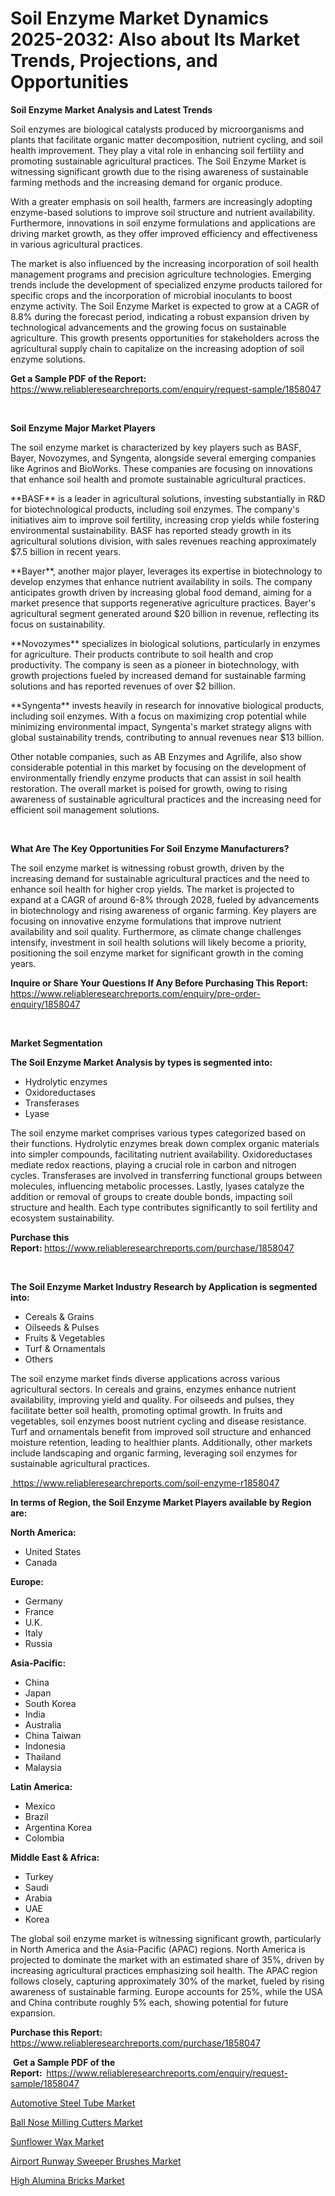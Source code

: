 <p><h1>Soil Enzyme Market Dynamics 2025-2032: Also about Its Market Trends, Projections, and Opportunities</h1></p><p><strong>Soil Enzyme Market Analysis and Latest Trends</strong></p>
<p><p>Soil enzymes are biological catalysts produced by microorganisms and plants that facilitate organic matter decomposition, nutrient cycling, and soil health improvement. They play a vital role in enhancing soil fertility and promoting sustainable agricultural practices. The Soil Enzyme Market is witnessing significant growth due to the rising awareness of sustainable farming methods and the increasing demand for organic produce. </p><p>With a greater emphasis on soil health, farmers are increasingly adopting enzyme-based solutions to improve soil structure and nutrient availability. Furthermore, innovations in soil enzyme formulations and applications are driving market growth, as they offer improved efficiency and effectiveness in various agricultural practices. </p><p>The market is also influenced by the increasing incorporation of soil health management programs and precision agriculture technologies. Emerging trends include the development of specialized enzyme products tailored for specific crops and the incorporation of microbial inoculants to boost enzyme activity. The Soil Enzyme Market is expected to grow at a CAGR of 8.8% during the forecast period, indicating a robust expansion driven by technological advancements and the growing focus on sustainable agriculture. This growth presents opportunities for stakeholders across the agricultural supply chain to capitalize on the increasing adoption of soil enzyme solutions.</p></p>
<p><strong>Get a Sample PDF of the Report:&nbsp;</strong> <a href="https://www.reliableresearchreports.com/enquiry/request-sample/1858047?utm_campaign=32&utm_medium=2&utm_source=Github&utm_content=ia&utm_term=30012025&utm_id=soil-enzyme">https://www.reliableresearchreports.com/enquiry/request-sample/1858047</a></p>
<p>&nbsp;</p>
<p><strong>Soil Enzyme Major Market Players</strong></p>
<p><p>The soil enzyme market is characterized by key players such as BASF, Bayer, Novozymes, and Syngenta, alongside several emerging companies like Agrinos and BioWorks. These companies are focusing on innovations that enhance soil health and promote sustainable agricultural practices.</p><p>**BASF** is a leader in agricultural solutions, investing substantially in R&D for biotechnological products, including soil enzymes. The company's initiatives aim to improve soil fertility, increasing crop yields while fostering environmental sustainability. BASF has reported steady growth in its agricultural solutions division, with sales revenues reaching approximately $7.5 billion in recent years.</p><p>**Bayer**, another major player, leverages its expertise in biotechnology to develop enzymes that enhance nutrient availability in soils. The company anticipates growth driven by increasing global food demand, aiming for a market presence that supports regenerative agriculture practices. Bayer's agricultural segment generated around $20 billion in revenue, reflecting its focus on sustainability.</p><p>**Novozymes** specializes in biological solutions, particularly in enzymes for agriculture. Their products contribute to soil health and crop productivity. The company is seen as a pioneer in biotechnology, with growth projections fueled by increased demand for sustainable farming solutions and has reported revenues of over $2 billion.</p><p>**Syngenta** invests heavily in research for innovative biological products, including soil enzymes. With a focus on maximizing crop potential while minimizing environmental impact, Syngenta's market strategy aligns with global sustainability trends, contributing to annual revenues near $13 billion.</p><p>Other notable companies, such as AB Enzymes and Agrilife, also show considerable potential in this market by focusing on the development of environmentally friendly enzyme products that can assist in soil health restoration. The overall market is poised for growth, owing to rising awareness of sustainable agricultural practices and the increasing need for efficient soil management solutions.</p></p>
<p>&nbsp;</p>
<p><strong>What Are The Key Opportunities For Soil Enzyme Manufacturers?</strong></p>
<p><p>The soil enzyme market is witnessing robust growth, driven by the increasing demand for sustainable agricultural practices and the need to enhance soil health for higher crop yields. The market is projected to expand at a CAGR of around 6-8% through 2028, fueled by advancements in biotechnology and rising awareness of organic farming. Key players are focusing on innovative enzyme formulations that improve nutrient availability and soil quality. Furthermore, as climate change challenges intensify, investment in soil health solutions will likely become a priority, positioning the soil enzyme market for significant growth in the coming years.</p></p>
<p><strong>Inquire or Share Your Questions If Any Before Purchasing This Report:</strong> <a href="https://www.reliableresearchreports.com/enquiry/pre-order-enquiry/1858047?utm_campaign=32&utm_medium=2&utm_source=Github&utm_content=ia&utm_term=30012025&utm_id=soil-enzyme">https://www.reliableresearchreports.com/enquiry/pre-order-enquiry/1858047</a></p>
<p>&nbsp;</p>
<p><strong>Market Segmentation</strong></p>
<p><strong>The Soil Enzyme Market Analysis by types is segmented into:</strong></p>
<p><ul><li>Hydrolytic enzymes</li><li>Oxidoreductases</li><li>Transferases</li><li>Lyase</li></ul></p>
<p><p>The soil enzyme market comprises various types categorized based on their functions. Hydrolytic enzymes break down complex organic materials into simpler compounds, facilitating nutrient availability. Oxidoreductases mediate redox reactions, playing a crucial role in carbon and nitrogen cycles. Transferases are involved in transferring functional groups between molecules, influencing metabolic processes. Lastly, lyases catalyze the addition or removal of groups to create double bonds, impacting soil structure and health. Each type contributes significantly to soil fertility and ecosystem sustainability.</p></p>
<p><strong>Purchase this Report:&nbsp;</strong><a href="https://www.reliableresearchreports.com/purchase/1858047?utm_campaign=32&utm_medium=2&utm_source=Github&utm_content=ia&utm_term=30012025&utm_id=soil-enzyme">https://www.reliableresearchreports.com/purchase/1858047</a></p>
<p>&nbsp;</p>
<p><strong>The Soil Enzyme Market Industry Research by Application is segmented into:</strong></p>
<p><ul><li>Cereals & Grains</li><li>Oilseeds & Pulses</li><li>Fruits & Vegetables</li><li>Turf & Ornamentals</li><li>Others</li></ul></p>
<p><p>The soil enzyme market finds diverse applications across various agricultural sectors. In cereals and grains, enzymes enhance nutrient availability, improving yield and quality. For oilseeds and pulses, they facilitate better soil health, promoting optimal growth. In fruits and vegetables, soil enzymes boost nutrient cycling and disease resistance. Turf and ornamentals benefit from improved soil structure and enhanced moisture retention, leading to healthier plants. Additionally, other markets include landscaping and organic farming, leveraging soil enzymes for sustainable agricultural practices.</p></p>
<p><a href="https://www.reliableresearchreports.com/soil-enzyme-r1858047?utm_campaign=32&utm_medium=2&utm_source=Github&utm_content=ia&utm_term=30012025&utm_id=soil-enzyme">&nbsp;https://www.reliableresearchreports.com/soil-enzyme-r1858047</a></p>
<p><strong>In terms of Region, the Soil Enzyme Market Players available by Region are:</strong></p>
<p>
    <p> <strong> North America: </strong>
        <ul>
            <li>United States</li>
            <li>Canada</li>
        </ul>
        </p> 
    <p> <strong> Europe: </strong>
        <ul>
            <li>Germany</li>
            <li>France</li>
            <li>U.K.</li>
            <li>Italy</li>
            <li>Russia</li>
        </ul>
        </p> 
    <p> <strong> Asia-Pacific: </strong>
        <ul>
            <li>China</li>
            <li>Japan</li>
            <li>South Korea</li>
            <li>India</li>
            <li>Australia</li>
            <li>China Taiwan</li>
            <li>Indonesia</li>
            <li>Thailand</li>
            <li>Malaysia</li>
        </ul>
        </p> 
    <p> <strong> Latin America: </strong>
        <ul>
            <li>Mexico</li>
            <li>Brazil</li>
            <li>Argentina Korea</li>
            <li>Colombia</li>
        </ul>
        </p> 
    <p> <strong> Middle East & Africa: </strong>
        <ul>
            <li>Turkey</li>
            <li>Saudi</li>
            <li>Arabia</li>
            <li>UAE</li>
            <li>Korea</li>
        </ul>
    </p>
    </p>
<p><p>The global soil enzyme market is witnessing significant growth, particularly in North America and the Asia-Pacific (APAC) regions. North America is projected to dominate the market with an estimated share of 35%, driven by increasing agricultural practices emphasizing soil health. The APAC region follows closely, capturing approximately 30% of the market, fueled by rising awareness of sustainable farming. Europe accounts for 25%, while the USA and China contribute roughly 5% each, showing potential for future expansion.</p></p>
<p><strong>Purchase this Report: </strong><a href="https://www.reliableresearchreports.com/purchase/1858047?utm_campaign=32&utm_medium=2&utm_source=Github&utm_content=ia&utm_term=30012025&utm_id=soil-enzyme">https://www.reliableresearchreports.com/purchase/1858047</a></p>
<p>&nbsp;<strong>Get a Sample PDF of the Report:&nbsp;&nbsp;</strong><a href="https://www.reliableresearchreports.com/enquiry/request-sample/1858047?utm_campaign=32&utm_medium=2&utm_source=Github&utm_content=ia&utm_term=30012025&utm_id=soil-enzyme">https://www.reliableresearchreports.com/enquiry/request-sample/1858047</a></p>
<p><strong></strong></p>
<p><p><a href="https://github.com/popupioo/Market-Research-Report-List-1/blob/main/automotive-steel-tube-market.md?utm_campaign=32&utm_medium=2&utm_source=Github&utm_content=ia&utm_term=30012025&utm_id=soil-enzyme">Automotive Steel Tube Market</a></p><p><a href="https://www.linkedin.com/pulse/revenue-growth-forecast-ball-nose-milling-cutters-market-129-ohuwc?utm_campaign=32&utm_medium=2&utm_source=Github&utm_content=ia&utm_term=30012025&utm_id=soil-enzyme">Ball Nose Milling Cutters Market</a></p><p><a href="https://www.linkedin.com/pulse/industry-projections-global-sunflower-wax-market-size-experiencing-ihsle?utm_campaign=32&utm_medium=2&utm_source=Github&utm_content=ia&utm_term=30012025&utm_id=soil-enzyme">Sunflower Wax Market</a></p><p><a href="https://www.linkedin.com/pulse/competitive-landscape-analysis-innovations-theairport-14gzc?utm_campaign=32&utm_medium=2&utm_source=Github&utm_content=ia&utm_term=30012025&utm_id=soil-enzyme">Airport Runway Sweeper Brushes Market</a></p><p><a href="https://github.com/briandahm87/Market-Research-Report-List-1/blob/main/high-alumina-bricks-market.md?utm_campaign=32&utm_medium=2&utm_source=Github&utm_content=ia&utm_term=30012025&utm_id=soil-enzyme">High Alumina Bricks Market</a></p></p>